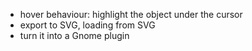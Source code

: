 * hover behaviour: highlight the object under the cursor
 * export to SVG, loading from SVG
 * turn it into a Gnome plugin
